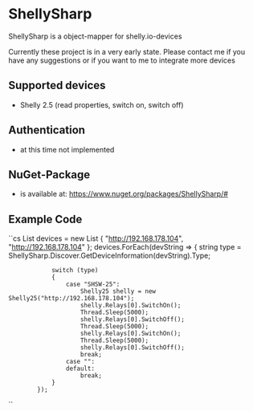 # ShellySharp
ShellySharp is a object-mapper for shelly.io-devices

Currently these project is in a very early state. Please contact me if you have any suggestions or if you want to me to integrate more devices

## Supported devices
- Shelly 2.5 (read properties, switch on, switch off)

## Authentication
- at this time not implemented

## NuGet-Package
- is available at: https://www.nuget.org/packages/ShellySharp/#

## Example Code
``cs
            List<string> devices = new List<string> { "http://192.168.178.104", "http://192.168.178.104" };
            devices.ForEach(devString =>
            {
                string type = ShellySharp.Discover.GetDeviceInformation(devString).Type;

                switch (type)
                {
                    case "SHSW-25":
                        Shelly25 shelly = new Shelly25("http://192.168.178.104");
                        shelly.Relays[0].SwitchOn();
                        Thread.Sleep(5000);
                        shelly.Relays[0].SwitchOff();
                        Thread.Sleep(5000);
                        shelly.Relays[0].SwitchOn();
                        Thread.Sleep(5000);
                        shelly.Relays[0].SwitchOff();
                        break;
                    case "":
                    default:
                        break;
                }
            });
``
